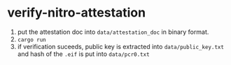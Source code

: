 # verify-nitro-attestation

1) put the attestation doc into `data/attestation_doc` in binary format. 
2) `cargo run`
3) if verification suceeds, public key is extracted into `data/public_key.txt` and hash of the `.eif` is put into `data/pcr0.txt`
